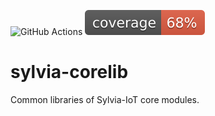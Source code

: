 ![GitHub Actions](https://github.com/woofdogtw/sylvia-iot-core/actions/workflows/build-test.yaml/badge.svg)
![Coverage](https://raw.githubusercontent.com/woofdogtw/sylvia-iot-core/gh-pages/docs/coverage/sylvia-iot-corelib/badges/flat.svg)

# sylvia-corelib

Common libraries of Sylvia-IoT core modules.
